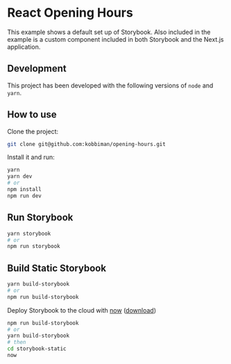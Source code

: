 # React Opening Hours

This example shows a default set up of Storybook. Also included in the example is a custom component included in both Storybook and the Next.js application.

## Development

This project has been developed with the following versions of `node` and `yarn`.

## How to use

Clone the project:

```sh
git clone git@github.com:kobbiman/opening-hours.git
```

Install it and run:

```bash
yarn
yarn dev
# or
npm install
npm run dev
```

## Run Storybook

```bash
yarn storybook
# or
npm run storybook
```

## Build Static Storybook

```bash
yarn build-storybook
# or
npm run build-storybook
```

Deploy Storybook to the cloud with [now](https://zeit.co/now) ([download](https://zeit.co/download))

```bash
npm run build-storybook
# or
yarn build-storybook
# then
cd storybook-static
now
```

